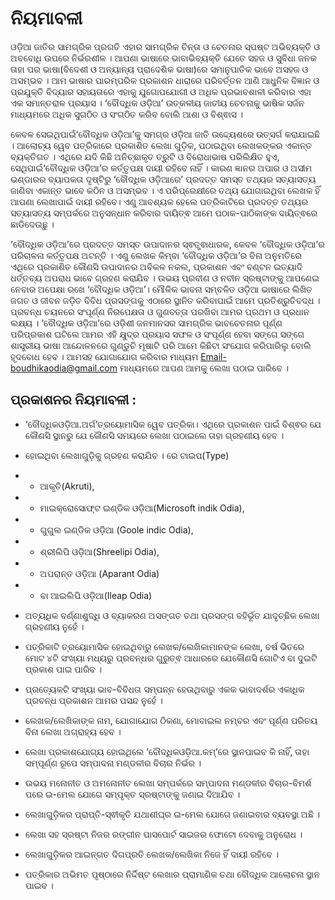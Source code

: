 
# ନିୟମାବଳୀ

ଓଡ଼ିଆ ଜାତିର ସାମଗ୍ରିକ ପ୍ରଗତି ଏହାର ସାମଗ୍ରିକ ଚିନ୍ତା ଓ ଚେତନାର ସ୍ପଷ୍ଟ ଅଭିବ୍ୟକ୍ତି ଓ ଅବବୋଧି ଉପରେ ନିର୍ଭରଶୀଳ । ଆପଣା ଭାଷାରେ ଭାବାଭିବ୍ୟକ୍ତି ଯେତେ ସହଜ ଓ ସୁବିଧା ଜନକ ତାହା ପର ଭାଷା(ବିଦେଶୀ ଓ ଅନ୍ୟାନ୍ୟ ପ୍ରାଦେଶିକ ଭାଷା)ରେ ସମାନୁପାତିକ ଭାବେ ଅସହଜ ଓ ଅସମ୍ଭବ । ଆମ ଭାଷାର ପାରମ୍ପରିକ ପ୍ରକାଶନ ଧାରାରେ ପରିବର୍ତ୍ତନ ଆଣି ଆଧୁନିକ ବିଜ୍ଞାନ ଓ ପ୍ରଯୁକ୍ତି ବିଦ୍ୟାର ସହାୟତାରେ ଏହାକୁ ଯୁଗୋପଯୋଗୀ ଓ ଅଧିକ ପ୍ରଭାବଶାଳୀ କରିବାର ଏହା ଏକ ସମାନ୍ତରାଳ ପ୍ରୟାସ । ‘ବୌଦ୍ଧିକ ଓଡ଼ିଆ’ ଉତ୍କଳୀୟ ଜାତୀୟ ଚେତନାକୁ ଭାଷିକ ସର୍ଜନ ମାଧ୍ୟମରେ ଅଧିକ ସୁଗଠିତ ଓ ସଂଗଠିତ କରିବ ବୋଲି ଆଶା ଓ ବିଶ୍ଵାସ ।


କେବଳ ସେଇଥିପାଇଁ‘ବୌଦ୍ଧିକ ଓଡ଼ିଆ’କୁ ସମଗ୍ର ଓଡ଼ିଆ ଜାତି ଉଦ୍ଦ୍ୟେଶରେ ଉତ୍ସର୍ଗ କରାଯାଇଛି । ଆଲୋଚ୍ୟ ୱେବ ପତ୍ରିକାରେ ପ୍ରକାଶିତ ଲେଖା ଗୁଡ଼ିକ, ପଠାଇଥିବା ଲେଖକଙ୍କର ଏକାନ୍ତ ବ୍ୟକ୍ତିଗତ । ଏଥିରେ ଯଦି କିଛି ଅନିଚ୍ଛାକୃତ ତ୍ରୁଟି ଓ ବିରୋଧାଭାଷ ପରିଲିକ୍ଷିତ ହୁଏ, ସେଥିପାଇଁ‘ବୌଦ୍ଧିକ ଓଡ଼ିଆ’ର କର୍ତ୍ତୃପକ୍ଷ ଦାୟୀ ରହିବେ ନାହିଁ । କାରଣ ଜ୍ଞାନର ଅପାର ଓ ଅସୀମ ଭଣ୍ଡାରର ବ୍ୟାପକତା ଦୃଷ୍ଟିରୁ ‘ବୌଦ୍ଧିକ ଓଡ଼ିଆରେ’ ପ୍ରଦତ୍ତ ସମସ୍ତ ତଥ୍ୟର ସତ୍ୟାସତ୍ୟ ଜାଣିବା ଏକାନ୍ତ ଭାବେ କଠିନ ଓ ଅସମ୍ଭବ । ଏ ପରିପ୍ରେକ୍ଷୀରେ ତଥ୍ୟ ଯୋଗାଇଥିବା ଲେଖକ ହିଁ ଆପଣା ଲେଖାପାଇଁ ଦାୟୀ ରହିବେ। ଏଣୁ ଆବଶ୍ୟକ ହେଲେ ପତ୍ରିକାଟିରେ ପ୍ରଦତ୍ତ ତଥ୍ୟର ସତ୍ୟାସତ୍ୟ ସମ୍ପର୍କରେ ଅନୁସନ୍ଧାନ କରିବାର ଦାୟିତ୍ଵ ଆମେ ପଠାକ-ପାଠିକାଙ୍କ ଦାୟିତ୍ଵରେ ଛାଡିଦେଉଛୁ ।


‘ବୌଦ୍ଧିକ ଓଡ଼ିଆ’ରେ ପ୍ରଦତ୍ତ ସମସ୍ତ ଉପାଦାନର ସ୍ଵତ୍ତ୍ଵାଧାରକ, କେବଳ ‘ବୌଦ୍ଧିକ ଓଡ଼ିଆ’ର ପରିଚାଳନା କର୍ତ୍ତୃପକ୍ଷ ଅଟନ୍ତି । ଏଣୁ ଲେଖକ କିମ୍ବା ‘ବୌଦ୍ଧିକ ଓଡ଼ିଆ’ର ବିନା ଅନୁମତିରେ ଏଥିରେ ପ୍ରକାଶିତ କୌଣସି ଉପାଦାନର ଅବିକଳ ନକଲ, ପ୍ରକାଶନ ଏବଂ ବଣ୍ଟନ ଇତ୍ୟାଦି ଧର୍ତ୍ତବ୍ୟ ଅପରାଧ ଭାବେ ଗ୍ରହଣ କରାଯିବ । ଉଭୟ ପ୍ରବୀଣ ଓ ନବୀନ ସ୍ରଷ୍ଟାଙ୍କୁ ଆପଣେଇ ନେବାର ଅପେକ୍ଷା ରଖେ ‘ବୌଦ୍ଧିକ ଓଡ଼ିଆ’। ମୌଳିକ ଭାବନା ସମ୍ବଳିତ ଓଡ଼ିଆ ଭାଷାରେ ଲିଖିତ ଜଗତ ଓ ଜୀବନ ଜଡ଼ିତ ବିବିଧ ପ୍ରସଙ୍ଗକୁ ଏଠାରେ ସ୍ଥାନିତ କରିବାପାଇଁ ଆମେ ପ୍ରତିଶ୍ରୁତିବଦ୍ଧ । ପ୍ରବନ୍ଧ ଚୟନରେ ସଂପୂର୍ଣ୍ଣ ନିରପେକ୍ଷତା ଓ ଗୁଣବତ୍ତା ପରଖିବା ଆମର ପ୍ରଥମ ଓ ପ୍ରଧାନ ଲକ୍ଷ୍ୟ । ‘ବୌଦ୍ଧିକ ଓଡ଼ିଆ’ରେ ଓଡ଼ିଶୀ ଜନମାନସର ସାମଗ୍ରିକ ଭାବଚେତନାର ପୂର୍ଣ୍ଣ ପରିପ୍ରକାଶ ଘଟିଲେ ଆମର ଏହି କ୍ଷୁଦ୍ର ପ୍ରୟାସ ସଫଳ ଓ ସଂପୂର୍ଣ୍ଣ ହେବା ସଙ୍ଗେ ସଙ୍ଗେ ଶାସ୍ତ୍ରୀୟ ଭାଷା ଆନ୍ଦୋଳନରେ ଗୁଣ୍ଡୁଚି ମୂଷାଟି ପରି ଆମେ କିଛିଟା ସଂଯୋଗ କରିପାରିଲୁ ବୋଲି ହୃଦବୋଧ ହେବ ।
ଆମସହ ଯୋଗାଯୋଗ କରିବାର ମାଧ୍ୟମ Email-boudhikaodia@gmail.com ମାଧ୍ୟମରେ ଆପଣ ଆମକୁ ଲେଖା ପଠାଇ ପାରିବେ ।

## ପ୍ରକାଶନର ନିୟମାବଳୀ :
- ‘ବୌଦ୍ଧିକଓଡ଼ିଆ.ଅର୍ଗ’ତ୍ରୟୋମାସିକ ୱେବ ପତ୍ରିକା। ଏଥିରେ ପ୍ରକାଶନ ପାଇଁ ବିଶ୍ଵର ଯେ କୌଣସି ସ୍ଥାନରୁ ଯେ କୌଣସି ସମୟରେ ଲେଖା ପଠାଇଲେ ତାହା ଗ୍ରହଣୀୟ ହେବ ।
  
- ହୋଇଥିବା ଲେଖାଗୁଡ଼ିକୁ ଗ୍ରହଣ କରାଯିବ । ରେ ଟାଇପ(Type) 
- - ଆକୃତି(Akruti), 
- - ମାଇକ୍ରୋସୋଫ୍ଟ ଇଣ୍ଡିକ ଓଡ଼ିଆ(Microsoft indik Odia), 
- - ଗୁଗୁଲ ଇଣ୍ଡିକ ଓଡ଼ିଆ (Goole indic Odia), 
- - ଶ୍ରୀଲିପି ଓଡ଼ିଆ(Shreelipi Odia),
- - ଅପରାନ୍ତ ଓଡ଼ିଆ (Aparant Odia) 
- - ବା ଆଇଲିପି ଓଡ଼ିଆ(Ileap Odia)

- ଅତ୍ୟଧିକ ବର୍ଣ୍ଣାଶୁଦ୍ଧି ଓ ବ୍ୟାକରଣ ଅସଙ୍ଗତ ତଥା ପ୍ରସଙ୍ଗ ବହିର୍ଭୂତ ଯାଦୃଚ୍ଛିକ ଲେଖା ଗ୍ରହଣୀୟ ନୁହେଁ । 
- ପତ୍ରିକାଟି ତ୍ରୟୋମାସିକ ହୋଇଥିବାରୁ ଲେଖକ/ଲେଖିକାମାନଙ୍କ ଲେଖା, ବର୍ଷ ଭିତରେ ମୋଟ ୪ଟି ସଂଖ୍ୟା ମଧ୍ୟରୁ ପ୍ରବନ୍ଧର ଗୁରୁତ୍ଵ ଆଧାରରେ ଯେକୌଣସି ଗୋଟିଏ ବା ଦୁଇଟି ପ୍ରକାଶ ପାଇ ପାରିବ ।
- ପ୍ରତ୍ୟେକଟି ସଂଖ୍ୟା ଭାବ-ବିବିଧତା ସମ୍ପନ୍ନ ହେଉଥିବାରୁ ଏକକ ଭାବାଦର୍ଶର ଏକାଧିକ ପ୍ରବନ୍ଧ ପ୍ରକାଶନ ଆମର ପସନ୍ଦ ନୁହେଁ ।  
- ଲେଖକ/ଲେଖିକାଙ୍କ ନାମ, ଯୋଗାଯୋଗ ଠିକଣା, ମୋବାଇଲ ନମ୍ବର ଏବଂ ପୂର୍ଣ୍ଣ ପରିଚୟ ବିନା ଲେଖା ଅଗ୍ରାହ୍ୟ ହେବ ।
- ଲେଖା ପ୍ରକାଶଯୋଗ୍ୟ ହୋଇଥିଲେ ‘ବୌଦ୍ଧିକଓଡ଼ିଆ.କମ୍’ରେ ସ୍ଥାନପାଇବ କି ନାହିଁ, ତାହା ସମ୍ପୂର୍ଣ୍ଣ ରୂପେ ସମ୍ପାଦନା ମଣ୍ଡଳୀର ବିଚାର ନିର୍ଭର ।
- ଉଭୟ ମନୋନୀତ ଓ ଅମନୋନୀତ ଲେଖା ସମ୍ପର୍କରେ ସମ୍ପାଦନା ମଣ୍ଡଳୀର ବିଚାର-ବିମର୍ଶ ପରେ ଇ-ମେଲ ଯୋଗେ ସମ୍ପୃକ୍ତ ସ୍ରଷ୍ଟାଙ୍କୁ ଜଣାଇ ଦିଆଯିବ । 
- ଲେଖାଗୁଡ଼ିକର ପ୍ରାପ୍ତି-ସ୍ଵୀକୃତି ଯଥାଶୀଘ୍ର ଇ-ମେଲ ଯୋଗେ ଜଣାଇବାର ବ୍ୟବସ୍ଥା ଅଛି ।
- ଲେଖା ସହ ସ୍ରଷ୍ଟା ନିଜର ରଙ୍ଗୀନ ପାସପୋର୍ଟ ସାଇଜର ଫୋଟୋ ଦେବାକୁ ଅନୁରୋଧ । 
- ଲେଖାଗୁଡ଼ିକର ଆଇନ୍‌ଗତ ଦିଗପ୍ରତି ଲେଖକ/ଲେଖିକା ନିଜେ ହିଁ ଦାୟୀ ରହିବେ ।
- ପତ୍ରିକାର ଅଭିମତ ପୃଷ୍ଠାରେ ନିର୍ଦ୍ଦିଷ୍ଟ ଲେଖାର ପ୍ରାମାଣିକ ତଥା ବୌଦ୍ଧିକ ଆଲୋଚନା ସ୍ଥାନ ପାଇବ ।

